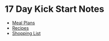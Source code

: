 # 17 Day Kick Start Notes

- [Meal Plans](meals.md)
- [Recipes](recipies.md)
- [Shopping List](shoppinglist.md)